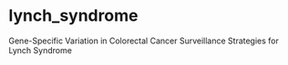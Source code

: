 # lynch_syndrome
Gene-Specific Variation in Colorectal Cancer Surveillance Strategies for Lynch Syndrome 
